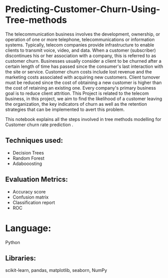 # Predicting-Customer-Churn-Using-Tree-methods
The telecommunication business involves the development, ownership, or operation of one or more telephone, telecommunications or information systems. Typically, telecom companies provide infrastructure to enable clients to transmit voice, video, and data. When a customer (subscriber) discontinues his or her association with a company, this is referred to as customer churn. Businesses usually consider a client to be churned after a certain length of time has passed since the consumer's last interaction with the site or service. Customer churn costs include lost revenue and the marketing costs associated with acquiring new customers. Client turnover must be reduced since the cost of obtaining a new customer is higher than the cost of retaining an existing one. Every company's primary business goal is to reduce client attrition. This Project is related to the telecom business, in this project, we aim to find the likelihood of a customer leaving the organization, the key indicators of churn as well as the retention strategies that can be implemented to avert this problem.

This notebook explains all the steps involved in tree methods modelling for Customer churn rate prediction .

## Techniques used:

* Decision Trees
* Random Forest
* Adabooosting

## Evaluation Metrics:
* Accuracy score
* Confusion matrix
* Classification report
* ROC

# Language: 
Python

## Libraries:
scikit-learn, pandas, matplotlib, seaborn, NumPy
